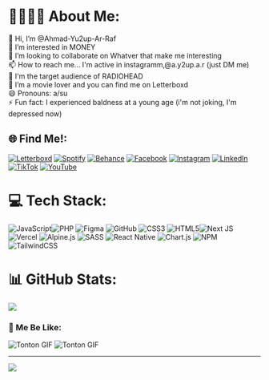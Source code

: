 #  🤫🧏🏻‍♂️ About Me:


👋 Hi, I’m @Ahmad-Yu2up-Ar-Raf<br>👀 I’m interested in MONEY<br>💞️ I’m looking to collaborate on Whatver that make me interesting<br>📫 How to reach me... I'm active in instagramm,@a.y2up.a.r (just DM me)<br>🎸 I'm the target audience of RADIOHEAD<br>👀 I’m a movie lover and you can find me on Letterboxd   <br>😄 Pronouns: a/su<br>⚡ Fun fact: I experienced baldness at a young age (i'm not joking, I'm depressed now)


## 🌐 Find Me!:

[![Letterboxd](https://img.shields.io/badge/Letterboxd-41A0D9?logo=letterboxd&logoColor=white)](https://letterboxd.com/yusufzolldcky/) [![Spotify](https://img.shields.io/badge/Spotify-1DB954?logo=spotify&logoColor=white)](https://open.spotify.com/user/31xm76mxumaqgs3ctblexnn4ecce) 
[![Behance](https://img.shields.io/badge/Behance-1769ff?logo=behance&logoColor=white)](https://behance.net/ahmadyar-rafi) [![Facebook](https://img.shields.io/badge/Facebook-%231877F2.svg?logo=Facebook&logoColor=white)](https://facebook.com/ahmad.y.arrafi) [![Instagram](https://img.shields.io/badge/Instagram-%23E4405F.svg?logo=Instagram&logoColor=white)](https://instagram.com/a.yu2up.a.r) [![LinkedIn](https://img.shields.io/badge/LinkedIn-%230077B5.svg?logo=linkedin&logoColor=white)](https://linkedin.com/in/ahmad-yusuf-ar-rafi-9b85b8323) [![TikTok](https://img.shields.io/badge/TikTok-%23000000.svg?logo=TikTok&logoColor=white)](https://tiktok.com/@a.yusuf.a.r) [![YouTube](https://img.shields.io/badge/YouTube-%23FF0000.svg?logo=YouTube&logoColor=white)](https://youtube.com/@MyNameIsThom) 

# 💻 Tech Stack:
![JavaScript](https://img.shields.io/badge/javascript-%23323330.svg?style=flat&logo=javascript&logoColor=%23F7DF1E)![PHP](https://img.shields.io/badge/php-%23777BB4.svg?style=flat&logo=php&logoColor=white) ![Figma](https://img.shields.io/badge/figma-%23F24E1E.svg?style=flat&logo=figma&logoColor=white) ![GitHub](https://img.shields.io/badge/github-%23121011.svg?style=flat&logo=github&logoColor=white) ![CSS3](https://img.shields.io/badge/css3-%231572B6.svg?style=flat&logo=css3&logoColor=white) ![HTML5](https://img.shields.io/badge/html5-%23E34F26.svg?style=flat&logo=html5&logoColor=white)![Next JS](https://img.shields.io/badge/Next-black?style=flat&logo=next.js&logoColor=white) ![Vercel](https://img.shields.io/badge/vercel-%23000000.svg?style=flat&logo=vercel&logoColor=white) ![Alpine.js](https://img.shields.io/badge/alpinejs-white.svg?style=flat&logo=alpinedotjs&logoColor=%238BC0D0) ![SASS](https://img.shields.io/badge/SASS-hotpink.svg?style=flat&logo=SASS&logoColor=white) ![React Native](https://img.shields.io/badge/react_native-%2320232a.svg?style=flat&logo=react&logoColor=%2361DAFB) ![Chart.js](https://img.shields.io/badge/chart.js-F5788D.svg?style=flat&logo=chart.js&logoColor=white) ![NPM](https://img.shields.io/badge/NPM-%23CB3837.svg?style=flat&logo=npm&logoColor=white) ![TailwindCSS](https://img.shields.io/badge/tailwindcss-%2338B2AC.svg?style=flat&logo=tailwind-css&logoColor=white)

# 📊 GitHub Stats:

![](https://github-readme-stats.vercel.app/api?username=Ahmad-Yu2up-Ar-Raf&theme=shadow_green&hide_border=false&include_all_commits=false&count_private=false)<br/>


### 🗿 Me Be Like:

![Tonton GIF](https://media1.tenor.com/m/UboGD8wUpxIAAAAd/blade-runner-2049-officer-k.gif)
![Tonton GIF](https://media1.tenor.com/m/Azkco9iXdL0AAAAd/fight-club.gif)


---
[![](https://visitcount.itsvg.in/api?id=Ahmad-Yu2up-Ar-Raf&icon=2&color=8)](https://visitcount.itsvg.in)



